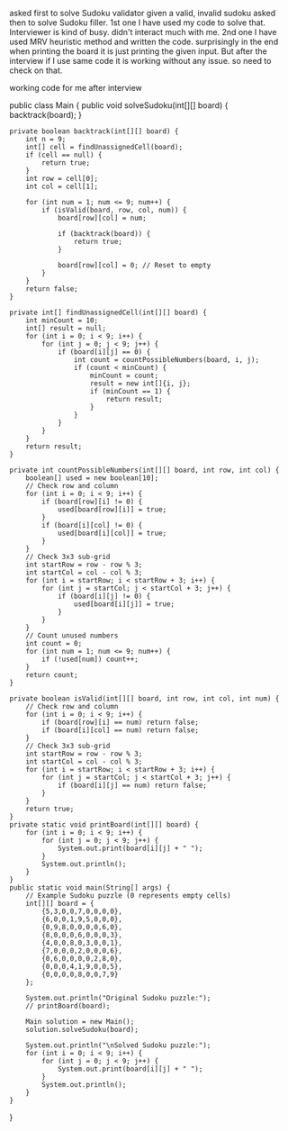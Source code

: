 asked first to solve Sudoku validator given a valid, invalid sudoku
asked then to solve Sudoku filler.
1st one I have used my code to solve that. Interviewer is kind of busy. didn't interact much with me.
2nd one I have used MRV heuristic method and written the code. surprisingly in the end when printing the board it is just printing the given input.
But after the interview if I use same code it is working without any issue. so need to check on that.



working code for me after interview

public class Main {
    public void solveSudoku(int[][] board) {
        backtrack(board);
    }

    private boolean backtrack(int[][] board) {
        int n = 9;
        int[] cell = findUnassignedCell(board);
        if (cell == null) {
            return true;
        }
        int row = cell[0];
        int col = cell[1];

        for (int num = 1; num <= 9; num++) {
            if (isValid(board, row, col, num)) {
                board[row][col] = num;

                if (backtrack(board)) {
                    return true;
                }

                board[row][col] = 0; // Reset to empty
            }
        }
        return false;
    }

    private int[] findUnassignedCell(int[][] board) {
        int minCount = 10;
        int[] result = null;
        for (int i = 0; i < 9; i++) {
            for (int j = 0; j < 9; j++) {
                if (board[i][j] == 0) {
                    int count = countPossibleNumbers(board, i, j);
                    if (count < minCount) {
                        minCount = count;
                        result = new int[]{i, j};
                        if (minCount == 1) {
                            return result;
                        }
                    }
                }
            }
        }
        return result;
    }

    private int countPossibleNumbers(int[][] board, int row, int col) {
        boolean[] used = new boolean[10];
        // Check row and column
        for (int i = 0; i < 9; i++) {
            if (board[row][i] != 0) {
                used[board[row][i]] = true;
            }
            if (board[i][col] != 0) {
                used[board[i][col]] = true;
            }
        }
        // Check 3x3 sub-grid
        int startRow = row - row % 3;
        int startCol = col - col % 3;
        for (int i = startRow; i < startRow + 3; i++) {
            for (int j = startCol; j < startCol + 3; j++) {
                if (board[i][j] != 0) {
                    used[board[i][j]] = true;
                }
            }
        }
        // Count unused numbers
        int count = 0;
        for (int num = 1; num <= 9; num++) {
            if (!used[num]) count++;
        }
        return count;
    }

    private boolean isValid(int[][] board, int row, int col, int num) {
        // Check row and column
        for (int i = 0; i < 9; i++) {
            if (board[row][i] == num) return false;
            if (board[i][col] == num) return false;
        }
        // Check 3x3 sub-grid
        int startRow = row - row % 3;
        int startCol = col - col % 3;
        for (int i = startRow; i < startRow + 3; i++) {
            for (int j = startCol; j < startCol + 3; j++) {
                if (board[i][j] == num) return false;
            }
        }
        return true;
    }
    private static void printBoard(int[][] board) {
        for (int i = 0; i < 9; i++) {
            for (int j = 0; j < 9; j++) {
                System.out.print(board[i][j] + " ");
            }
            System.out.println();
        }
    }
    public static void main(String[] args) {
        // Example Sudoku puzzle (0 represents empty cells)
        int[][] board = {
            {5,3,0,0,7,0,0,0,0},
            {6,0,0,1,9,5,0,0,0},
            {0,9,8,0,0,0,0,6,0},
            {8,0,0,0,6,0,0,0,3},
            {4,0,0,8,0,3,0,0,1},
            {7,0,0,0,2,0,0,0,6},
            {0,6,0,0,0,0,2,8,0},
            {0,0,0,4,1,9,0,0,5},
            {0,0,0,0,8,0,0,7,9}
        };

        System.out.println("Original Sudoku puzzle:");
        // printBoard(board);

        Main solution = new Main();
        solution.solveSudoku(board);

        System.out.println("\nSolved Sudoku puzzle:");
        for (int i = 0; i < 9; i++) {
            for (int j = 0; j < 9; j++) {
                System.out.print(board[i][j] + " ");
            }
            System.out.println();
        }
    }
}